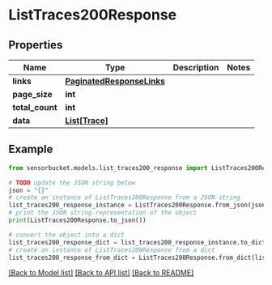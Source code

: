 # ListTraces200Response


## Properties

Name | Type | Description | Notes
------------ | ------------- | ------------- | -------------
**links** | [**PaginatedResponseLinks**](PaginatedResponseLinks.md) |  | 
**page_size** | **int** |  | 
**total_count** | **int** |  | 
**data** | [**List[Trace]**](Trace.md) |  | 

## Example

```python
from sensorbucket.models.list_traces200_response import ListTraces200Response

# TODO update the JSON string below
json = "{}"
# create an instance of ListTraces200Response from a JSON string
list_traces200_response_instance = ListTraces200Response.from_json(json)
# print the JSON string representation of the object
print(ListTraces200Response.to_json())

# convert the object into a dict
list_traces200_response_dict = list_traces200_response_instance.to_dict()
# create an instance of ListTraces200Response from a dict
list_traces200_response_from_dict = ListTraces200Response.from_dict(list_traces200_response_dict)
```
[[Back to Model list]](../README.md#documentation-for-models) [[Back to API list]](../README.md#documentation-for-api-endpoints) [[Back to README]](../README.md)


